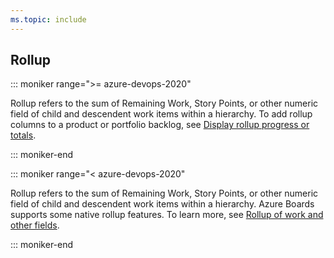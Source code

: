 ```yaml
---
ms.topic: include
---
```




## Rollup

::: moniker range=">= azure-devops-2020"  

Rollup refers to the sum of Remaining Work, Story Points, or other numeric field of child and descendent work items within a hierarchy. To add rollup columns to a product or portfolio backlog, see [Display rollup progress or totals](/azure/devops/boards/backlogs/display-rollup).  

::: moniker-end  

::: moniker range="< azure-devops-2020"  

Rollup refers to the sum of Remaining Work, Story Points, or other numeric field of child and descendent work items within a hierarchy. Azure Boards supports some native rollup features. To learn more, see [Rollup of work and other fields](/azure/devops/reference/xml/support-rollup-of-work-and-other-fields).  

::: moniker-end  